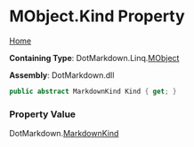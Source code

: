 <a name="_top"></a>

# MObject\.Kind Property

[Home](../../../../README.md#_top)

**Containing Type**: DotMarkdown\.Linq\.[MObject](../README.md#_top)

**Assembly**: DotMarkdown\.dll

```csharp
public abstract MarkdownKind Kind { get; }
```

### Property Value

DotMarkdown\.[MarkdownKind](../../../MarkdownKind/README.md#_top)

